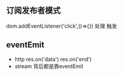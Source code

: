 ## 订阅发布者模式
  dom.addEventListener('click',()=>{})
  处理
  触发

## eventEmit
  - http
  res.on('data')
  res.on('end')
  - stream
  背后都是靠eventEmit